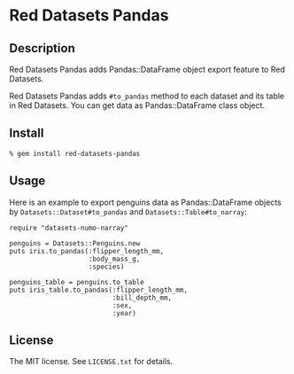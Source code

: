 # Red Datasets Pandas

## Description

Red Datasets Pandas adds Pandas::DataFrame object export feature to Red Datasets.

Red Datasets Pandas adds `#to_pandas` method to each dataset and its table in Red Datasets. You can get data as Pandas::DataFrame class object.

## Install

```
% gem install red-datasets-pandas
```

## Usage

Here is an example to export penguins data as Pandas::DataFrame objects by `Datasets::Dataset#to_pandas` and `Datasets::Table#to_narray`:

```
require "datasets-numo-narray"

penguins = Datasets::Penguins.new
puts iris.to_pandas(:flipper_length_mm,
                    :body_mass_g,
                    :species)

penguins_table = penguins.to_table
puts iris_table.to_pandas(:flipper_length_mm,
                          :bill_depth_mm,
                          :sex,
                          :year)
```

## License

The MIT license. See `LICENSE.txt` for details.
